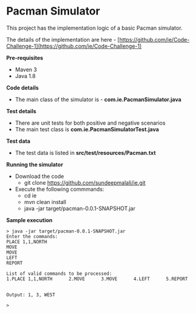 # Pacman Simulator

This project has the implementation logic of a basic Pacman simulator.

The details of the implementation are here - [https://github.com/ie/Code-Challenge-1](https://github.com/ie/Code-Challenge-1)

**Pre-requisites**
- Maven 3
- Java 1.8

**Code details**
- The main class of the simulator is - **com.ie.PacmanSimulator.java**

**Test details**
- There are unit tests for both positive and negative scenarios
- The main test class is **com.ie.PacmanSimulatorTest.java**

**Test data**
- The test data is listed in **src/test/resources/Pacman.txt**

**Running the simulator**
* Download the code
    * git clone https://github.com/sundeepmalali/ie.git
* Execute the following commmands:
    * cd ie
    * mvn clean install
    * java -jar target/pacman-0.0.1-SNAPSHOT.jar

**Sample execution**

```
> java -jar target/pacman-0.0.1-SNAPSHOT.jar
Enter the commands:
PLACE 1,1,NORTH
MOVE
MOVE
LEFT
REPORT

List of valid commands to be processed:
1.PLACE 1,1,NORTH      2.MOVE      3.MOVE      4.LEFT      5.REPORT      


Output: 1, 3, WEST

>
```